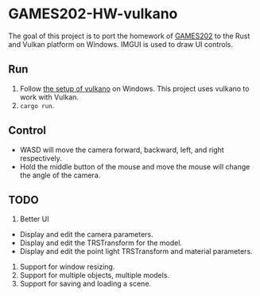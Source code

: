 # GAMES202-HW-vulkano

The goal of this project is to port the homework of [GAMES202](http://games-cn.org/games202/) to
the Rust and Vulkan platform on Windows. IMGUI is used to draw UI controls.

## Run

1. Follow [the setup of vulkano](https://github.com/vulkano-rs/vulkano#setup) on Windows. This
   project uses vulkano to work with Vulkan.
1. `cargo run`.

## Control

* WASD will move the camera forward, backward, left, and right respectively.
* Hold the middle button of the mouse and move the mouse will change the angle of the camera.

## TODO

1. Better UI
  * Display and edit the camera parameters.
  * Display and edit the TRSTransform for the model.
  * Display and edit the point light TRSTransform and material parameters.
1. Support for window resizing.
1. Support for multiple objects, multiple models.
1. Support for saving and loading a scene.